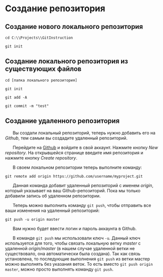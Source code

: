 #  Создание репозитория

## Создание нового локального репозитория 

```cd C:\\Projects\\GitInstruction```

```git init```

## Создание локального репозитория из существующих файлов

```cd [папка локального репозитория]```

```git init```

```git add -A```

```git commit -m "test"```

## Создание удаленного репозитория

&emsp; &ensp;Вы создали локальный репозиторий, теперь нужно добавить его на *Github*, тем самым вы создадите удаленный репозиторий.

&emsp; &ensp;Перейдите на [Github](https://github.com) и войдите в свой аккаунт. Нажмите кнопку *New repository*. На открывшейся странице введите имя репозитория и нажмите кнопку *Create repository*.

&emsp; &ensp;В своем локальном репозитории теперь выполните команду:

```git remote add origin https://github.com/username/myproject.git```

&emsp; &ensp;Данная команда добавит удаленный репозиторий с именем *origin*, который указывает на ваш Github-репозиторий. Пока мы только добавили запись об удаленном репозитории.

&emsp; &ensp;Теперь можно выполнить команду ```git push```, чтобы отправить все ваши изменения на удаленный репозиторий:

```git push -u origin master```

&emsp; &ensp;Вам нужно будет ввести логин и пароль аккаунта в Github.

&emsp; &ensp;В команде ```git push``` мы использовали ключ ```-u```. Данный ключ используется для того, чтобы связать локальную ветку *master* с удаленной *origin/master* (в нашем случае удаленной ветки не существовало, она автоматически была создана). Так как связь установлена, то последующие выполнения ```git push``` из ветки мастер можно выполнять без указания веток. То есть вместо ```git push origin master```, можно просто выполнять команду ```git push```.
